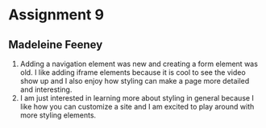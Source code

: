 # Assignment 9
## Madeleine Feeney
1. Adding a navigation element was new and creating a form element was old. I like adding iframe elements because it is cool to see the video show up and I also enjoy how styling can make a page more detailed and interesting.
2. I am just interested in learning more about styling in general because I like how you can customize a site and I am excited to play around with more styling elements.
